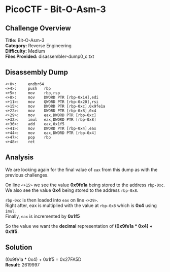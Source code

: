 # PicoCTF - Bit-O-Asm-3

## Challenge Overview
**Title:** Bit-O-Asm-3  
**Category:** Reverse Engineering  
**Difficulty:** Medium  
**Files Provided:** disassembler-dump0_c.txt

## Disassembly Dump
```
<+0>:     endbr64 
<+4>:     push   rbp
<+5>:     mov    rbp,rsp
<+8>:     mov    DWORD PTR [rbp-0x14],edi
<+11>:    mov    QWORD PTR [rbp-0x20],rsi
<+15>:    mov    DWORD PTR [rbp-0xc],0x9fe1a
<+22>:    mov    DWORD PTR [rbp-0x8],0x4
<+29>:    mov    eax,DWORD PTR [rbp-0xc]
<+32>:    imul   eax,DWORD PTR [rbp-0x8]
<+36>:    add    eax,0x1f5
<+41>:    mov    DWORD PTR [rbp-0x4],eax
<+44>:    mov    eax,DWORD PTR [rbp-0x4]
<+47>:    pop    rbp
<+48>:    ret
```

## Analysis
We are looking again for the final value of `eax` from this dump as with the previous challenges.

On line `<+15>` we see the value **0x9fe1a** being stored to the address `rbp-0xc`.  
We also see the value **0x4** being stored to the address `rbp-0x8`.  

`rbp-0xc` is then loaded into `eax` on line `<+29>`.  
Right after, eax is multiplied with the value at `rbp-0x8` which is **0x4** using `imul`.  
Finally, `eax` is incremented by **0x1f5**

So the value we want the **decimal** representation of **(0x9fe1a * 0x4) + 0x1f5**.

## Solution
(0x9fe1a * 0x4) + 0x1f5 = 0x27FA5D  
**Result:** 2619997